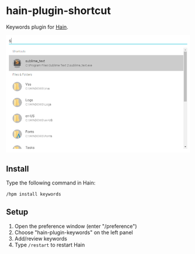 # hain-plugin-shortcut

Keywords plugin for [Hain](https://github.com/appetizermonster/hain).

![screenshot](https://raw.githubusercontent.com/e-/hain-plugin-shortcut/master/screenshot.png)

## Install

Type the following command in Hain:

```
/hpm install keywords
```

## Setup

1. Open the preference window (enter "/preference")
2. Choose "hain-plugin-keywords" on the left panel
2. Add/review keywords
3. Type `/restart` to restart Hain
